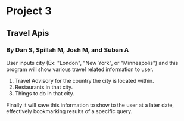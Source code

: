# Project 3

## Travel Apis 

### By Dan S, Spillah M, Josh M, and Suban A


User inputs city (Ex: "London", "New York", or "Minneapolis") and this program will show various travel related information to user.

1. Travel Advisory for the country the city is located within.
2. Restaurants in that city.
3. Things to do in that city.

Finally it will save this information to show to the user at a later date, effectively bookmarking results of a specific query.
